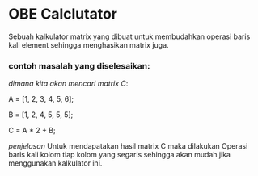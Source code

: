 # OBE Calclutator

Sebuah kalkulator matrix yang dibuat untuk membudahkan operasi
baris kali element sehingga menghasikan matrix juga.

### contoh masalah yang diselesaikan:

_dimana kita akan mencari matrix C_:

A = [1, 2, 3, 4, 5, 6];

B = [1, 2, 4, 5, 5, 5];

C = A * 2 + B;

*penjelasan* Untuk mendapatakan hasil matrix C maka dilakukan  Operasi baris kali kolom tiap kolom yang segaris sehingga akan mudah jika menggunakan kalkulator ini.
